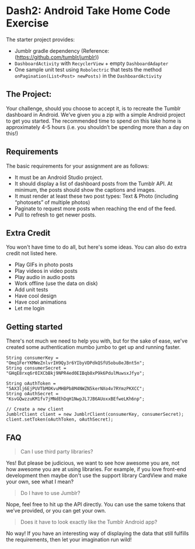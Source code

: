 # Dash2: Android Take Home Code Exercise

The starter project provides: 
- Jumblr gradle dependency (Reference: (https://github.com/tumblr/jumblr))
- `DashboardActivity` with `RecyclerView` + empty `DashboardAdapter`
- One sample unit test using `Robolectric` that tests the method `onPagination(List<Post> newPosts)` in the `DashboardActivity`

## The Project:
Your challenge, should you choose to accept it, is to recreate the Tumblr dashboard in Android. We’ve given you a zip with a simple Android project to get you started.
The recommended time to spend on this take home is approximately 4-5 hours (i.e. you shouldn’t be spending more than a day on this!)

## Requirements
The basic requirements for your assignment are as follows:
- It must be an Android Studio project.
- It should display a list of dashboard posts from the Tumblr API. At minimum, the posts should show the captions and images.
- It must render at least these two post types: Text & Photo (including “photosets” of multiple photos)
- Paginate to request more posts when reaching the end of the feed.
- Pull to refresh to get newer posts.

## Extra Credit
You won't have time to do all, but here's some ideas. You can also do extra credit not listed here.
- Play GIFs in photo posts
- Play videos in video posts
- Play audio in audio posts
- Work offline (use the data on disk)
- Add unit tests
- Have cool design
- Have cool animations
- Let me login

## Getting started
There's not much we need to help you with, but for the sake of ease, we've created some authentication mumbo jumbo to get up and running faster.
```
String consumerKey = "Omq1FerYKMWeZnlvrIH9Qy3r6YIbyVDPdkQSfU5obu8eJBnt5n";
String consumerSecret = "GHqE8rxq6r0IXCbBkj9NPR4ed0EIBqb8xP9k6PdulMuwsxJfyo";

String oAuthToken = "5AX3lj6EjPUVTbMOKvuMHBPb8M4NWZN5kerNXo4v7RYmzPKXCC";
String oAuthSecret = "KsvGQwzzuKM1fv7jMNdEhDqH1NwpJL7JB6AUoxxBEfweLKh6np";

// Create a new client
JumblrClient client = new JumblrClient(consumerKey, consumerSecret);
client.setToken(oAuthToken, oAuthSecret);
```

## FAQ
> Can I use third party libraries?

Yes! But please be judicious, we want to see how awesome you are, not how awesome you are at using libraries. For example, if you love front-end development then maybe don't use the support library CardView and make your own, see what I mean?

> Do I have to use Jumblr?

Nope, feel free to hit up the API directly. You can use the same tokens that we’ve provided, or you can get your own.

> Does it have to look exactly like the Tumblr Android app?

No way! If you have an interesting way of displaying the data that still fulfills the requirements, then let your imagination run wild!
